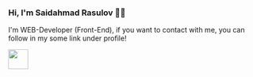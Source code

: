 ### Hi, I'm Saidahmad Rasulov 🧑‍💻
I'm WEB-Developer (Front-End), if you want to contact with me, you can follow in my some link under profile!

<a href='https://t.me/Rasulov_57'>
    <img src='https://avatars.mds.yandex.net/i?id=af9ba33985912a3a89f034892b17cbeb9780866a-8486579-images-thumbs&n=13' width='40px' />
</a>
